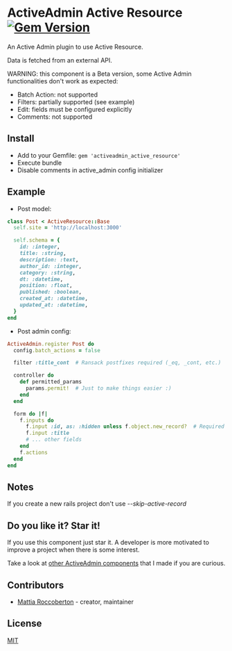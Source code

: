 # ActiveAdmin Active Resource [![Gem Version](https://badge.fury.io/rb/activeadmin_active_resource.svg)](https://badge.fury.io/rb/activeadmin_active_resource)

An Active Admin plugin to use Active Resource.

Data is fetched from an external API.

WARNING: this component is a Beta version, some Active Admin functionalities don't work as expected:

- Batch Action: not supported
- Filters: partially supported (see example)
- Edit: fields must be configured explicitly
- Comments: not supported

## Install

- Add to your Gemfile:
`gem 'activeadmin_active_resource'`
- Execute bundle
- Disable comments in active_admin config initializer

## Example

- Post model:

```rb
class Post < ActiveResource::Base
  self.site = 'http://localhost:3000'

  self.schema = {
    id: :integer,
    title: :string,
    description: :text,
    author_id: :integer,
    category: :string,
    dt: :datetime,
    position: :float,
    published: :boolean,
    created_at: :datetime,
    updated_at: :datetime,
  }
end
```

- Post admin config:

```rb
ActiveAdmin.register Post do
  config.batch_actions = false

  filter :title_cont  # Ransack postfixes required (_eq, _cont, etc.)

  controller do
    def permitted_params
      params.permit!  # Just to make things easier :)
    end
  end

  form do |f|
    f.inputs do
      f.input :id, as: :hidden unless f.object.new_record?  # Required
      f.input :title
      # ... other fields
    end
    f.actions
  end
end
```

## Notes

If you create a new rails project don't use *--skip-active-record*

## Do you like it? Star it!

If you use this component just star it. A developer is more motivated to improve a project when there is some interest.

Take a look at [other ActiveAdmin components](https://github.com/blocknotes?utf8=✓&tab=repositories&q=activeadmin&type=source) that I made if you are curious.

## Contributors

- [Mattia Roccoberton](http://blocknot.es) - creator, maintainer

## License

[MIT](LICENSE.txt)
